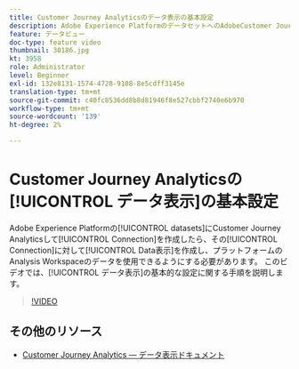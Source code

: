 ```yaml
---
title: Customer Journey Analyticsのデータ表示の基本設定
description: Adobe Experience PlatformのデータセットへのAdobeCustomer Journey Analyticsでの接続を作成したら、その接続のData表示を作成して、プラットフォーム上のAnalysis Workspaceのデータを使用できるようにする必要があります。 このビデオでは、データ表示の基本的な設定に関する手順を説明します。
feature: データビュー
doc-type: feature video
thumbnail: 30186.jpg
kt: 3958
role: Administrator
level: Beginner
exl-id: 132e8131-1574-4728-9108-8e5cdff3145e
translation-type: tm+mt
source-git-commit: c40fc8536dd8b8d81946f8e527cbbf2740e6b970
workflow-type: tm+mt
source-wordcount: '139'
ht-degree: 2%

---
```


# Customer Journey Analyticsの[!UICONTROL データ表示]の基本設定

Adobe Experience Platformの[!UICONTROL datasets]にCustomer Journey Analyticsして[!UICONTROL Connection]を作成したら、その[!UICONTROL Connection]に対して[!UICONTROL Data表示]を作成し、プラットフォームのAnalysis Workspaceのデータを使用できるようにする必要があります。 このビデオでは、[!UICONTROL データ表示]の基本的な設定に関する手順を説明します。

>[!VIDEO](https://video.tv.adobe.com/v/30186/?quality=12&enable10seconds=on&speedcontrol=on)

## その他のリソース

* [Customer Journey Analytics — データ表示ドキュメント](https://experienceleague.adobe.com/docs/analytics-platform/using/cja-dataviews/create-dataview.html)
